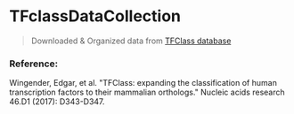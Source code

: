 # TFclassDataCollection
> Downloaded & Organized data from [TFClass database](http://tfclass.bioinf.med.uni-goettingen.de)

### Reference:
Wingender, Edgar, et al. "TFClass: expanding the classification of human transcription factors to their mammalian orthologs." Nucleic acids research 46.D1 (2017): D343-D347.
